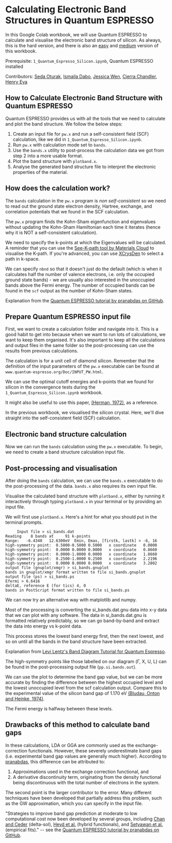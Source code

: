# Calculating Electronic Band Structures in Quantum ESPRESSO

In this Google Colab workbook, we will use Quantum ESPRESSO to calculate and visualise the electronic band structure of silicon. As always, this is the hard version, and there is also an [easy](https://github.com/MosaicGroupCMU/African-MRS-Tutorials/blob/c157813add7469e61b875146daaa898908221c62/Google-Colab/2_QE_Silicon_Electron_Bands_Easy.ipynb) and [medium](https://github.com/MosaicGroupCMU/African-MRS-Tutorials/blob/abc5d7b730fa8fa7af5be40a0fec0e4b1af868b1/Google-Colab/QE_Silicon_Electron_Bands_Medium.ipynb) version of this workbook.

Prerequisite: `1_Quantum_Espresso_Silicon.ipynb`, Quantum ESPRESSO installed

Contributors: [Seda Oturak](https://github.com/sedaoturak), [Ismaila Dabo](https://scholar.google.com/citations?user=rN299m0AAAAJ&hl=en), [Jessica Wen](https://github.com/JessicaWen-PhD), [Cierra Chandler](https://github.com/Cierra-Chandler), [Henry Eya](https://github.com/Henrynweya)

## How to Calculate Electronic Band Structure with Quantum ESPRESSO

Quantum ESPRESSO provides us with all the tools that we need to calculate and plot the band structure. We follow the below steps:
1. Create an input file for `pw.x` and run a self-consistent field (SCF) calculation, like we did in `1_Quantum_Espresso_Silicon.ipynb`.
2. Run `pw.x` with calculation mode set to `bands`.
3. Use the `bands.x` utility to post-process the calculation data we got from step 2 into a more usable format.
4. Plot the band structure with `plotband.x`.
5. Analyse the generated band structure file to interpret the electronic properties of the material.

## How does the calculation work?

The `bands` calculation in the `pw.x` program is *non self-consistent* so we need to read out the ground state electron density, Hartree, exchange, and correlation potentials that we found in the SCF calculation.

The `pw.x` program finds the Kohn-Sham eigenfunction and eigenvalues without updating the Kohn-Sham Hamiltonian each time it iterates (hence why it is NOT a self-consistent calculation).

We need to specify the k-points at which the Eigenvalues will be calculated. A reminder that you can use the [See-K-path tool by Materials Cloud](https://www.materialscloud.org/work/tools/seekpath) to visualise the K-path. If you're advanced, you can use [XCrysDen](http://www.xcrysden.org/) to select a path in k-space.

We can specify `nbnd` so that it doesn't just do the default (which is when it calculates half the number of valence electrons, i.e. only the occupied ground state bands) - we are usually also interested in the unoccupied bands above the Fermi energy. The number of occupied bands can be found in the `scf` output as the number of Kohn-Sham states.

Explanation from the [Quantum ESPRESSO tutorial by pranabdas on GitHub](https://pranabdas.github.io/espresso/hands-on/bands/).

## Prepare Quantum ESPRESSO input file

First, we want to create a calculation folder and navigate into it. This is a good habit to get into because when we want to run lots of calculations, we want to keep them organised. It's also important to keep all the calculations and output files in the same folder so the post-processing can use the results from previous calculations.

The calculation is for a unit cell of diamond silicon. Remember that the definition of the input parameters of the `pw.x` executable can be found at `www.quantum-espresso.org/Doc/INPUT_PW.html`.

We can use the optimal cutoff energies and k-points that we found for silicon in the convergence tests during the `1_Quantum_Espresso_Silicon.ipynb` workbook.

It might also be useful to use this paper, [(Herman, 1972)](https://ieeexplore.ieee.org/document/4055356), as a reference.

In the previous workbook, we visualised the silicon crystal. Here, we'll dive straight into the self-consistent field (SCF) calculation.

## Electronic band structure calculation

Now we can run the `bands` calculation using the `pw.x` executable. To begin, we need to create a band structure calculation input file.

## Post-processing and visualisation

After doing the `bands` calculation, we can use the `bands.x` executable to do the post-processing of the data. `bands.x` also requires its own input file.

Visualise the calculated band structure with `plotband.x`, either by running it interactively through typing `plotband.x` in your terminal or by providing an input file.

We will first use `plotband.x`. Here's a hint for what you should put in the terminal prompts.


```
     Input file > si_bands.dat
Reading    8 bands at     91 k-points
Range:   -6.4340   12.6300eV  Emin, Emax, [firstk, lastk] > -6, 16
high-symmetry point:  0.5000-0.5000 0.5000   x coordinate   0.0000
high-symmetry point:  0.0000 0.0000 0.0000   x coordinate   0.8660
high-symmetry point:  0.0000-1.0000 0.0000   x coordinate   1.8660
high-symmetry point:  0.2500-1.0000 0.2500   x coordinate   2.2196
high-symmetry point:  0.0000 0.0000 0.0000   x coordinate   3.2802
output file (gnuplot/xmgr) > si_bands.gnuplot
bands in gnuplot/xmgr format written to file si_bands.gnuplot                                                                                                                                                                                                                                                
output file (ps) > si_bands.ps
Efermi > 6.6416
deltaE, reference E (for tics) 4, 0
bands in PostScript format written to file si_bands.ps   
```

We can now try an alternative way with matplotlib and numpy.

Most of the processing is converting the si_bands.dat.gnu data into x-y data that we can plot with any software. The data in si_bands.dat.gnu is formatted relatively predictably, so we can go band-by-band and extract the data into energy vs k-point data.

This process stores the lowest band energy first, then the next lowest, and so on until all the bands in the band structure have been extracted.

Explanation from [Levi Lentz's Band Diagram Tutorial for Quantum Espresso](https://blog.levilentz.com/band-diagram-tutorial-for-quantum-espresso/).

The high-symmetry points like those labelled on our diagram (Γ, X, U, L) can be found in the post-processing output file (`pp.si.bands.out`).

We can use the plot to determine the band gap value, but we can be more accurate by finding the difference between the highest occupied level and the lowest unoccupied level from the scf calculation output. Compare this to the experimental value of the silicon band gap of 1.170 eV [(Bludau, Onton and Heinke, 1974)](https://pubs.aip.org/aip/jap/article-abstract/45/4/1846/507373/Temperature-dependence-of-the-band-gap-of-silicon).

The Fermi energy is halfway between these levels.

## Drawbacks of this method to calculate band gaps

In these calculations, LDA or GGA are commonly used as the exchange-correction functionals. However, these severely underestimate band gaps (i.e. experimental band gap values are generally much higher). According to [pranabdas](https://pranabdas.github.io/espresso/hands-on/bands/), this difference can be attributed to:

1. Approximations used in the exchange correction functional, and
2. A derivative discontinuity term, originating from the density functional being discontinuous with the total number of electrons in the system.

The second point is the larger contributor to the error. Many different techniques have been developed that partially address this problem, such as the GW approximation, which you can specify in the input file.

"Strategies to improve band gap prediction at moderate to low computational cost now been developed by several groups, including [Chan and Ceder](https://doi.org/10.1103/PhysRevLett.105.196403) (delta-sol), [Heyd et al.](https://doi.org/10.1063/1.2085170) (hybrid functionals), and [Setyawan et al.](https://doi.org/10.1021/co200012w) (empirical fits)." -- see the [Quantum ESPRESSO tutorial by pranabdas on GitHub](https://pranabdas.github.io/espresso/hands-on/bands/).
